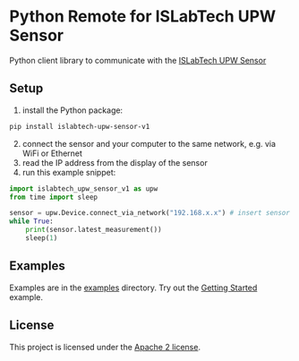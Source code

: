 # Python Remote for ISLabTech UPW Sensor

Python client library to communicate with the [ISLabTech UPW Sensor](https://gitlab.com/islabtech/upw-sensor)

## Setup

1. install the Python package:

```sh
pip install islabtech-upw-sensor-v1
```

2. connect the sensor and your computer to the same network, e.g. via WiFi or Ethernet
3. read the IP address from the display of the sensor
4. run this example snippet:

```python
import islabtech_upw_sensor_v1 as upw
from time import sleep

sensor = upw.Device.connect_via_network("192.168.x.x") # insert sensor IP address
while True:
    print(sensor.latest_measurement())
    sleep(1)
```

## Examples

Examples are in the [examples](https://gitlab.com/islabtech/upw-sensor/remote-python/-/tree/main/islabtech_upw_sensor_v1/examples) directory. Try out the [Getting Started](https://gitlab.com/islabtech/upw-sensor/remote-python/-/blob/main/islabtech_upw_sensor_v1/examples/0100%20getting%20started.ipynb) example.

## License

This project is licensed under the [Apache 2 license](https://www.apache.org/licenses/LICENSE-2.0).
